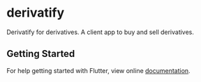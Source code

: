 # derivatify

Derivatify for derivatives. A client app to buy and sell derivatives.

## Getting Started

For help getting started with Flutter, view online
[documentation](https://flutter.io/).
